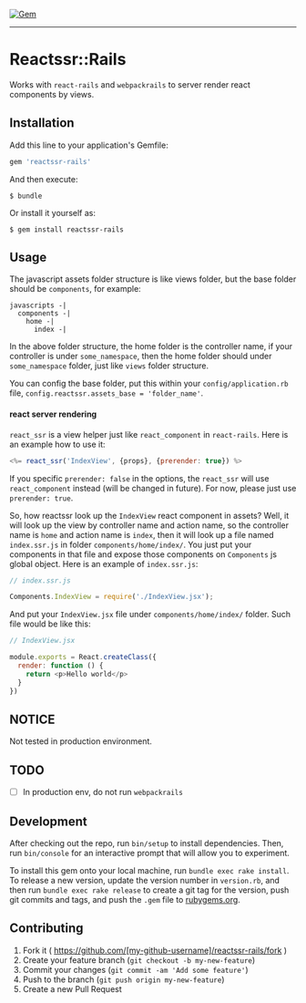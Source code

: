 [![Gem](https://img.shields.io/gem/v/reactssr-rails.svg?style=flat-square)](http://rubygems.org/gems/reactssr-rails)

* * *

# Reactssr::Rails

Works with `react-rails` and `webpackrails` to server render react components by
views.

## Installation

Add this line to your application's Gemfile:

```ruby
gem 'reactssr-rails'
```

And then execute:

    $ bundle

Or install it yourself as:

    $ gem install reactssr-rails

## Usage

The javascript assets folder structure is like views folder, but the base folder
should be `components`, for example: 

```
javascripts -|
  components -|
    home -|
      index -|
```

In the above folder structure, the home folder is the controller name, if your
controller is under `some_namespace`, then the home folder should under `some_namespace`
folder, just like `views` folder structure.

You can config the base folder, put this within your `config/application.rb` file, 
`config.reactssr.assets_base = 'folder_name'`.

#### react server rendering

`react_ssr` is a view helper just like `react_component` in `react-rails`. Here is
an example how to use it:

```js
<%= react_ssr('IndexView', {props}, {prerender: true}) %>
```
If you specific `prerender: false` in the options, the `react_ssr` will use
`react_component` instead (will be changed in future). For now, please just use
`prerender: true`.

So, how reactssr look up the `IndexView` react component in assets? Well, it will
look up the view by controller name and action name, so the controller name is `home`
and action name is `index`, then it will look up a file named `index.ssr.js` in 
folder `components/home/index/`. You just put your components in that file and 
expose those components on `Components` js global object. Here is an example of
`index.ssr.js`:

```js
// index.ssr.js

Components.IndexView = require('./IndexView.jsx');
```

And put your `IndexView.jsx` file under `components/home/index/` folder. Such 
file would be like this:

```js
// IndexView.jsx

module.exports = React.createClass({
  render: function () {
    return <p>Hello world</p>
  }
})
```

## NOTICE

Not tested in production environment.

## TODO

- [ ] In production env, do not run `webpackrails`

## Development

After checking out the repo, run `bin/setup` to install dependencies. Then, run `bin/console` for an interactive prompt that will allow you to experiment.

To install this gem onto your local machine, run `bundle exec rake install`. To release a new version, update the version number in `version.rb`, and then run `bundle exec rake release` to create a git tag for the version, push git commits and tags, and push the `.gem` file to [rubygems.org](https://rubygems.org).

## Contributing

1. Fork it ( https://github.com/[my-github-username]/reactssr-rails/fork )
2. Create your feature branch (`git checkout -b my-new-feature`)
3. Commit your changes (`git commit -am 'Add some feature'`)
4. Push to the branch (`git push origin my-new-feature`)
5. Create a new Pull Request
